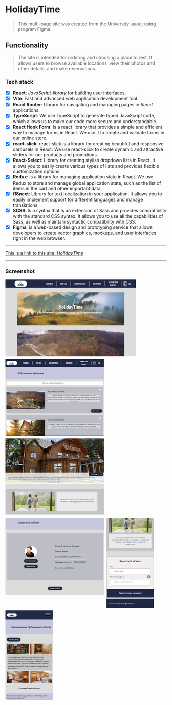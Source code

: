 # HolidayTime
>This multi-page site was created from the University layout using program Figma.

## Functionality
>The site is intended for ordering and choosing a place to rest. It allows users to browse available locations, view their photos and other details, and make reservations.

### Tech stack
* [X] **React**: *JavaScript-library* for building user interfaces.
* [X] **Vite**: Fast and advanced web application development tool.
* [X] **React Router**: Library for navigating and managing pages in *React* applications.
* [X] **TypeScript**: We use TypeScript to generate typed JavaScript code, which allows us to make our code more secure and understandable.
* [X] **React Hook Form**: Is a react library that provides a simple and efficient way to manage forms in React. We use it to create and validate forms in our online store.
* [X] **react-slick**: react-slick is a library for creating beautiful and responsive carousels in React. We use react-slick to create dynamic and attractive sliders for our products and promotions.
* [X] **React-Select**: Library for creating stylish dropdown lists in React. It allows you to easily create various types of lists and provides flexible customization options.
* [X] **Redux**: Is a library for managing application state in React. We use Redux to store and manage global application state, such as the list of items in the cart and other important data.
* [X] **i18next**: Library for text localization in your application. It allows you to easily implement support for different languages and manage translations.
* [X] **SCSS**: Is a syntax that is an extension of Sass and provides compatibility with the standard CSS syntax. It allows you to use all the capabilities of Sass, as well as maintain syntactic compatibility with CSS.
* [X] **Figma**: is a web-based design and prototyping service that allows developers to create vector graphics, mockups, and user interfaces right in the web browser.
___

[This is a link to this site: *HolidayTime*](https://rss-777.github.io/HolidayTime/)

___
### Screenshot
<div style="display: flex; flex-wrap: wrap; gap: 8px">
    <img src="./public/screenShot/main.png" width="408px" height="240px">
    <img src="./public/screenShot/order.png" width="308px" height="240px">
    <img src="./public/screenShot/main2.png" width="308px" height="240px">
    <img src="./public/screenShot/person office.png" width="308px" height="240px">
    <img src="./public/screenShot/mainSmall.png" width="148px" height="280px">
    <img src="./public/screenShot/orderSmall.png" width="148px" height="280px">
</div>